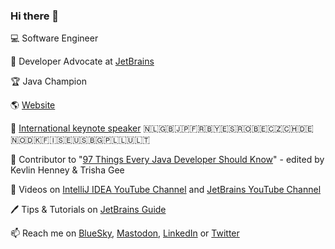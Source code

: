 ### Hi there 👋

💻 Software Engineer

🥑 Developer Advocate at [JetBrains](https://github.com/JetBrains)

:trophy: Java Champion

🌎 [Website](https://maritvandijk.com/)

🎤 [International keynote speaker](https://maritvandijk.com/events/) :netherlands::uk::jp::fr::belarus::es::romania::belgium::czech_republic::switzerland::de::norway::denmark::finland::sweden::us:🇧🇬:poland::luxembourg::lithuania:

📕 Contributor to "[97 Things Every Java Developer Should Know](https://www.oreilly.com/library/view/97-things-every/9781491952689/)" - edited by Kevlin Henney & Trisha Gee

🎥 Videos on [IntelliJ IDEA YouTube Channel](https://www.youtube.com/c/intellijidea) and [JetBrains YouTube Channel](https://www.youtube.com/@JetBrainsTV)

🖊️ Tips  & Tutorials on [JetBrains Guide](https://www.jetbrains.com/guide/)

📫 Reach me on [BlueSky](https://bsky.app/profile/maritvandijk.bsky.social), [Mastodon](https://mastodon.social/@maritvandijk), [LinkedIn](https://www.linkedin.com/in/maritvandijk/) or [Twitter](https://twitter.com/MaritvanDijk77)
